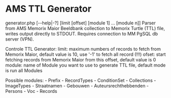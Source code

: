 # AMS TTL Generator

generator.php [--help|-?] [limit [offset] [module 1] ... [module n]]
  Parser from AMS Memorix Maior Beeldbank collection to Memorix Turtle (TTL) file,
  writes output directly to STDOUT. Requires connection to MM PgSQL db server (VPN).

  Controle TTL Generator:
    limit:         maximum numbers of records to fetch from Memorix Maior, 
                   default value is 10, use '-1' to fetch all record (!!!)
    ofset:         start fetching records from Memorix Maior from this offset,
                   default value is 0
    module:        name of Module you want to use to generate TTL file, 
                   default mode is run all Modules

  Possible modules: 
      - Prefix
      - RecordTypes
      - ConditionSet
      - Collections
      - ImageTypes
      - Straatnamen
      - Gebouwen
      - Auteursrechthebbenden
      - Persons
      - Voc
      - Records
